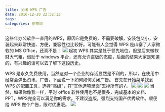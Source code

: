 ```yaml
---
title: 关闭 WPS 广告
date: 2016-12-20 22:32:13
tags:
categories: 杂物间
---
```

这些年办公软件一直用的WPS，原因它是免费的，不需要破解，安装包又小，安装起来非常快速、方便，兼容性也比较好。可能有人会觉得 WPS 是山寨了人家微软的 MS Office，还真不是！
![](/blog/images/20161220/wps-vs-ms.jpg)
起初 WPS 其实是处于领先地位，但是后来微软财大气粗，借助于 windows 平台，还有允许盗版的态度，后面的结果大家是知道的，有兴趣的话可以去了解下这段历史。

WPS 是永久免费使用，当然这对一个企业的存活显然是不利的，所以，在使用中经常会弹出资讯、广告，下面说一下如何如何关闭广告。
首先在开始菜单找到 WPS 的配置工具，选择“高级”，在“其他选项里面”去掉所有的√。
![](/blog/images/20161220/step1.jpg)
![](/blog/images/20161220/step2.jpg)
![](/blog/images/20161220/step3.jpg)
当然，如果你像我一样，平时 office 软件使用也不是很多，完成基本的文档、PPT，WPS完全可以满足你的需求。不建议盗版，强烈支持国产优秀软件。顺便给 WPS 做个广告，限时优惠哦。
![](/blog/images/20161220/ad.jpg)
